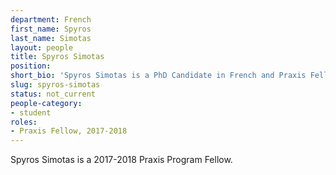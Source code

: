 ```yaml
---
department: French
first_name: Spyros
last_name: Simotas
layout: people
title: Spyros Simotas
position:
short_bio: 'Spyros Simotas is a PhD Candidate in French and Praxis Fellow 2017-2018. More at ss4ws.github.io'
slug: spyros-simotas
status: not_current
people-category:
- student
roles:
- Praxis Fellow, 2017-2018
---
```

Spyros Simotas is a 2017-2018 Praxis Program Fellow.

